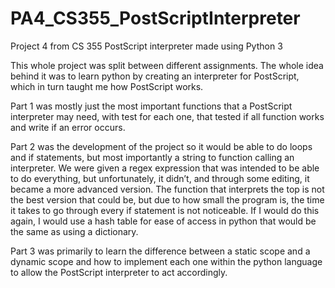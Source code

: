 # PA4_CS355_PostScriptInterpreter
Project 4 from CS 355 PostScript interpreter made using Python 3

This whole project was split between different assignments. The whole idea behind it was
to learn python by creating an interpreter for PostScript, which in turn taught me how
PostScript works.

Part 1 was mostly just the most important functions that a PostScript interpreter may
need, with test for each one, that tested if all function works and write if an error
occurs.

Part 2 was the development of the project so it would be able to do loops and if
statements, but most importantly a string to function calling an interpreter. We were
given a regex expression that was intended to be able to do everything, but unfortunately,
it didn’t, and through some editing, it became a more advanced version. The function that
interprets the top is not the best version that could be, but due to how small the program
is, the time it takes to go through every if statement is not noticeable. If I would do this
again, I would use a hash table for ease of access in python that would be the same as using a
dictionary.

Part 3 was primarily to learn the difference between a static scope and a dynamic scope and
how to implement each one within the python language to allow the PostScript interpreter to
act accordingly.
